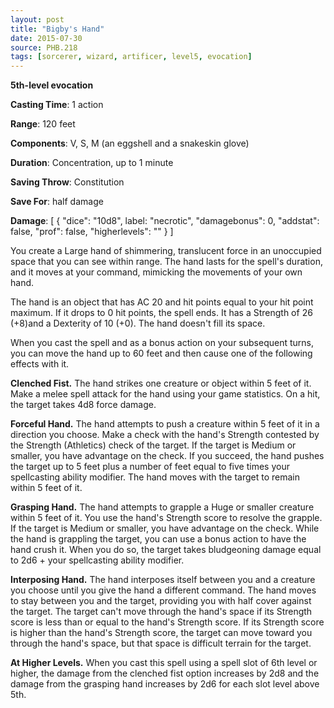 ```yaml
---
layout: post
title: "Bigby's Hand"
date: 2015-07-30
source: PHB.218
tags: [sorcerer, wizard, artificer, level5, evocation]
---
```


**5th-level evocation**

**Casting Time**: 1 action

**Range**: 120 feet

**Components**: V, S, M (an eggshell and a snakeskin glove)

**Duration**: Concentration, up to 1 minute

**Saving Throw**: Constitution

**Save For**: half damage

**Damage**: [ { "dice": "10d8", label: "necrotic", "damagebonus": 0, "addstat": false, "prof": false, "higherlevels": "" } ]

You create a Large hand of shimmering, translucent force in an unoccupied space that you can see within range. The hand lasts for the spell's duration, and it moves at your command, mimicking the movements of your own hand. 

The hand is an object that has AC 20 and hit points equal to your hit point maximum. If it drops to 0 hit points, the spell ends. It has a Strength of 26 (+8)and a Dexterity of 10 (+0). The hand doesn't fill its space. 

When you cast the spell and as a bonus action on your subsequent turns, you can move the hand up to 60 feet and then cause one of the following effects with it. 

**Clenched Fist.** The hand strikes one creature or object within 5 feet of it. Make a melee spell attack for the hand using your game statistics. On a hit, the target takes 4d8 force damage.

**Forceful Hand.** The hand attempts to push a creature within 5 feet of it in a direction you choose. Make a check with the hand's Strength contested by the Strength (Athletics) check of the target. If the target is Medium or smaller, you have advantage on the check. If you succeed, the hand pushes the target up to 5 feet plus a number of feet equal to five times your spellcasting ability modifier. The hand moves with the target to remain within 5 feet of it.

**Grasping Hand.** The hand attempts to grapple a Huge or smaller creature within 5 feet of it. You use the hand's Strength score to resolve the grapple. If the target is Medium or smaller, you have advantage on the check. While the hand is grappling the target, you can use a bonus action to have the hand crush it. When you do so, the target takes bludgeoning damage equal to 2d6 + your spellcasting ability modifier.

**Interposing Hand.** The hand interposes itself between you and a creature you choose until you give the hand a different  command. The hand moves to stay between you and the target, providing you with half cover against the target. The target can't move through the hand's space if its Strength score is less than or equal to the hand's Strength score. If its Strength score is higher than the hand's Strength score, the target can move toward you through the hand's space, but that space is difficult terrain for the target.

**At Higher Levels.** When you cast this spell using a spell slot of 6th level or higher, the damage from the clenched fist option increases by 2d8 and the damage from the grasping hand increases by 2d6 for each slot level above 5th.
